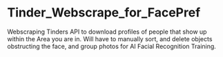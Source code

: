# Tinder_Webscrape_for_FacePref
Webscraping Tinders API to download profiles of people that show up within the Area you are in. Will have to manually sort, and delete objects obstructing the face, and group photos for AI Facial Recognition Training. 
